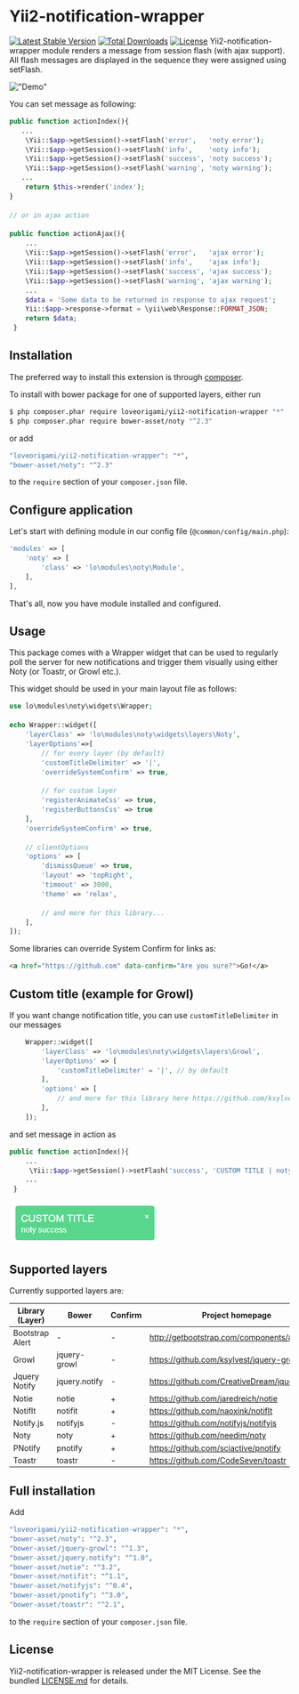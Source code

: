 # Yii2-notification-wrapper
[![Latest Stable Version](https://poser.pugx.org/loveorigami/yii2-notification-wrapper/v/stable)](https://packagist.org/packages/loveorigami/yii2-notification-wrapper) 
[![Total Downloads](https://poser.pugx.org/loveorigami/yii2-notification-wrapper/downloads)](https://packagist.org/packages/loveorigami/yii2-notification-wrapper)
[![License](https://poser.pugx.org/loveorigami/yii2-notification-wrapper/license)](https://packagist.org/packages/loveorigami/yii2-notification-wrapper)
Yii2-notification-wrapper module renders a message from session flash (with ajax support). All flash messages are displayed in the sequence they were assigned using setFlash.

!["Demo"](docs/img/noty-demo.jpg)

You can set message as following:

 ```php
public function actionIndex(){
    ...
     \Yii::$app->getSession()->setFlash('error',   'noty error');
     \Yii::$app->getSession()->setFlash('info',    'noty info');
     \Yii::$app->getSession()->setFlash('success', 'noty success');
     \Yii::$app->getSession()->setFlash('warning', 'noty warning');
    ...
     return $this->render('index');
 }

 // or in ajax action

 public function actionAjax(){
     ...
     \Yii::$app->getSession()->setFlash('error',   'ajax error');
     \Yii::$app->getSession()->setFlash('info',    'ajax info');
     \Yii::$app->getSession()->setFlash('success', 'ajax success');
     \Yii::$app->getSession()->setFlash('warning', 'ajax warning');
     ...
     $data = 'Some data to be returned in response to ajax request';
     Yii::$app->response->format = \yii\web\Response::FORMAT_JSON;
     return $data;
  }
 ```

Installation
--------
The preferred way to install this extension is through [composer](http://getcomposer.org/download/).

To install with bower package for one of supported layers, either run

```bash
$ php composer.phar require loveorigami/yii2-notification-wrapper "*"
$ php composer.phar require bower-asset/noty "^2.3"
```

or add

```bash
"loveorigami/yii2-notification-wrapper": "*",
"bower-asset/noty": "^2.3"
```

to the ```require``` section of your `composer.json` file.


Configure application
---------------------

Let's start with defining module in our config file (`@common/config/main.php`):

```php
'modules' => [
    'noty' => [
        'class' => 'lo\modules\noty\Module',
    ],
],
```
That's all, now you have module installed and configured.

Usage
-----

This package comes with a Wrapper widget that can be used to regularly poll the server for new notifications and trigger them visually using either Noty (or Toastr, or Growl etc.).

This widget should be used in your main layout file as follows:

```php
use lo\modules\noty\widgets\Wrapper;

echo Wrapper::widget([
    'layerClass' => 'lo\modules\noty\widgets\layers\Noty',
    'layerOptions'=>[
        // for every layer (by default)
        'customTitleDelimiter' => '|',
        'overrideSystemConfirm' => true,

        // for custom layer
        'registerAnimateCss' => true,
        'registerButtonsCss' => true
    ],
    'overrideSystemConfirm' => true,

    // clientOptions
    'options' => [
        'dismissQueue' => true,
        'layout' => 'topRight',
        'timeout' => 3000,
        'theme' => 'relax',

        // and more for this library...
    ],
]);

```

Some libraries can override System Confirm for links as:

```html
<a href="https://github.com" data-confirm="Are you sure?">Go!</a>
```

Custom title (example for Growl) 
----------------
If you want change notification title, you can use ```customTitleDelimiter``` in our messages
```php
    Wrapper::widget([
        'layerClass' => 'lo\modules\noty\widgets\layers\Growl',
        'layerOptions' => [
            'customTitleDelimiter' = '|', // by default
        ],
        'options' => [   
            // and more for this library here https://github.com/ksylvest/jquery-growl
        ],
    ]);
```
and set message in action as
```php
public function actionIndex(){
    ...
     \Yii::$app->getSession()->setFlash('success', 'CUSTOM TITLE | noty success');
    ...
 }
```
!["Custom Title"](docs/img/custom_title.png)

Supported layers
----------------

Currently supported layers are:

| Library (Layer) | Bower         | Confirm | Project homepage                                 | Docs                          |
| --------------- | ------------- | ------- | ------------------------------------------------ | ----------------------------- |
| Bootstrap Alert | -             |    -    | http://getbootstrap.com/components/#alerts       | [read](docs/Alert.md)         |
| Growl           | jquery-growl  |    -    | https://github.com/ksylvest/jquery-growl         | [read](docs/Growl.md)         |
| Jquery Notify   | jquery.notify |    -    | https://github.com/CreativeDream/jquery.notify   | [read](docs/JqueryNotify.md)  |
| Notie           | notie         |    +    | https://github.com/jaredreich/notie              | [read](docs/Notie.md)         |
| NotifIt         | notifit       |    +    | https://github.com/naoxink/notifIt               | [read](docs/NotifIt.md)       |
| Notify.js       | notifyjs      |    -    | https://github.com/notifyjs/notifyjs             | [read](docs/Notifyjs.md)      |
| Noty            | noty          |    +    | https://github.com/needim/noty                   | [read](docs/Noty.md)          |
| PNotify         | pnotify       |    +    | https://github.com/sciactive/pnotify             | [read](docs/PNotify.md)       |
| Toastr          | toastr        |    -    | https://github.com/CodeSeven/toastr              | [read](docs/Toastr.md)        |


Full installation
--------

Add

```bash
"loveorigami/yii2-notification-wrapper": "*",
"bower-asset/noty": "^2.3",
"bower-asset/jquery-growl": "^1.3",
"bower-asset/jquery.notify": "^1.0",
"bower-asset/notie": "^3.2",
"bower-asset/notifit": "^1.1",
"bower-asset/notifyjs": "^0.4",
"bower-asset/pnotify": "^3.0",
"bower-asset/toastr": "^2.1",
```

to the ```require``` section of your `composer.json` file.

License
-------

Yii2-notification-wrapper is released under the MIT License. See the bundled [LICENSE.md](LICENSE.md)
for details.
